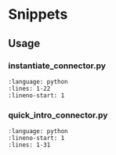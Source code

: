 # Snippets

## Usage

### instantiate_connector.py
```{literalinclude} /examples/configuration/instantiate_connector.py
:language: python
:lines: 1-22
:lineno-start: 1
``` 


### quick_intro_connector.py
```{literalinclude} /examples/setup/quick_intro_connector.py
:language: python
:lineno-start: 1
:lines: 1-31
``` 
